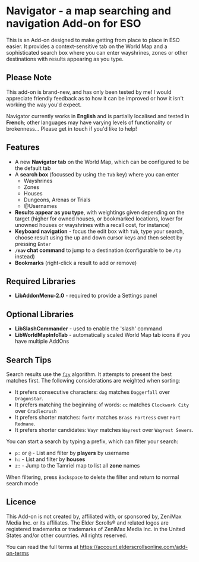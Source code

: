 # Navigator - a map searching and navigation Add-on for ESO #

This is an Add-on designed to make getting from place to place in ESO easier. It provides a context-sensitive tab on the World Map and a sophisticated search box where you can enter wayshrines, zones or other destinations with results appearing as you type.

## Please Note ##

This add-on is brand-new, and has only been tested by me! I would appreciate friendly feedback as to how it can be improved or how it isn't working the way you'd expect.

Navigator currently works in **English** and is partially localised and tested in **French**; other languages may have varying levels of functionality or brokenness... Please get in touch if you'd like to help!

## Features ##

- A new **Navigator tab** on the World Map, which can be configured to be the default tab
- A **search box** (focussed by using the `Tab` key) where you can enter
  - Wayshrines
  - Zones
  - Houses
  - Dungeons, Arenas or Trials
  - @Usernames
- **Results appear as you type**, with weightings given depending on the target (higher for owned houses, or bookmarked locations, lower for unowned houses or wayshrines with a recall cost, for instance)
- **Keyboard navigation** - focus the edit box with `Tab`, type your search, choose result using the up and down cursor keys and then select by pressing `Enter`
- **`/nav` chat command** to jump to a destination (configurable to be `/tp` instead)
- **Bookmarks** (right-click a result to add or remove)

## Required Libraries ##

- **LibAddonMenu-2.0** - required to provide a Settings panel

## Optional Libraries ##

- **LibSlashCommander** - used to enable the 'slash' command
- **LibWorldMapInfoTab** - automatically scaled World Map tab icons if you have multiple AddOns

## Search Tips

Search results use the [`fzy`](https://github.com/jhawthorn/fzy) algorithm. It attempts to present the best matches first. The following considerations are weighted when sorting:
- It prefers consecutive characters: `dag` matches `Daggerfall` over `Dragonstar`.
- It prefers matching the beginning of words: `cc` matches `Clockwork City` over `Cradlecrush`
- It prefers shorter matches: `fortr` matches `Brass Fortress` over `Fort Redmane`.
- It prefers shorter candidates: `Wayr` matches `Wayrest` over `Wayrest Sewers`.

You can start a search by typing a prefix, which can filter your search:

- `p:` or `@` - List and filter by **players** by username
- `h:` - List and filter by **houses**
- `z:` - Jump to the Tamriel map to list all **zone** names

When filtering, press `Backspace` to delete the filter and return to normal search mode

## Licence ##

This Add-on is not created by, affiliated with, or sponsored by, ZeniMax
Media Inc. or its affiliates. The Elder Scrolls® and related logos are
registered trademarks or trademarks of ZeniMax Media Inc. in the United
States and/or other countries. All rights reserved.

You can read the full terms at https://account.elderscrollsonline.com/add-on-terms